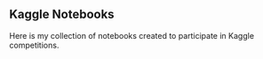 ## Kaggle Notebooks
Here is my collection of notebooks created to participate in Kaggle competitions.
